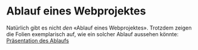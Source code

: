 # Ablauf eines Webprojektes
Natürlich gibt es nicht *den* «Ablauf eines Webprojektes». Trotzdem zeigen die Folien exemplarisch auf, wie ein solcher Ablauf aussehen könnte: [Präsentation des Ablaufs](src/Erklaerung_Webprojektablauf.pdf)